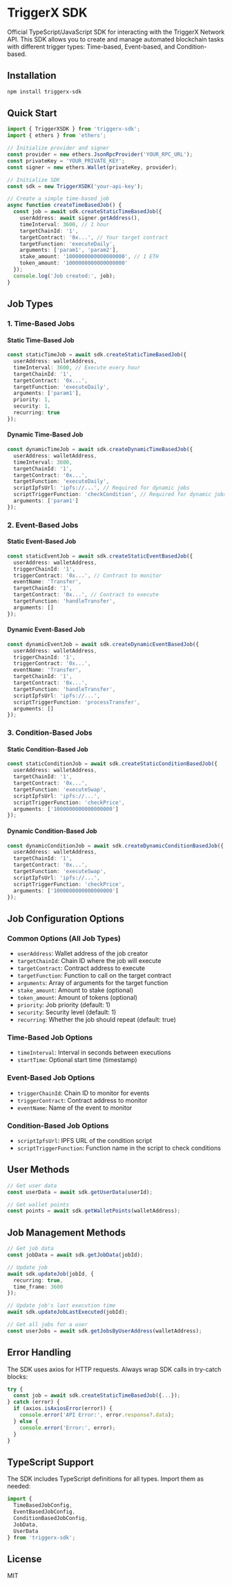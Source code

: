 # TriggerX SDK

Official TypeScript/JavaScript SDK for interacting with the TriggerX Network API. This SDK allows you to create and manage automated blockchain tasks with different trigger types: Time-based, Event-based, and Condition-based.

## Installation

```bash
npm install triggerx-sdk
```

## Quick Start

```typescript
import { TriggerXSDK } from 'triggerx-sdk';
import { ethers } from 'ethers';

// Initialize provider and signer
const provider = new ethers.JsonRpcProvider('YOUR_RPC_URL');
const privateKey = 'YOUR_PRIVATE_KEY';
const signer = new ethers.Wallet(privateKey, provider);

// Initialize SDK
const sdk = new TriggerXSDK('your-api-key');

// Create a simple time-based job
async function createTimeBasedJob() {
  const job = await sdk.createStaticTimeBasedJob({
    userAddress: await signer.getAddress(),
    timeInterval: 3600, // 1 hour
    targetChainId: '1',
    targetContract: '0x...', // Your target contract
    targetFunction: 'executeDaily',
    arguments: ['param1', 'param2'],
    stake_amount: '1000000000000000000', // 1 ETH
    token_amount: '1000000000000000000'
  });
  console.log('Job created:', job);
}
```

## Job Types

### 1. Time-Based Jobs

#### Static Time-Based Job
```typescript
const staticTimeJob = await sdk.createStaticTimeBasedJob({
  userAddress: walletAddress,
  timeInterval: 3600, // Execute every hour
  targetChainId: '1',
  targetContract: '0x...',
  targetFunction: 'executeDaily',
  arguments: ['param1'],
  priority: 1,
  security: 1,
  recurring: true
});
```

#### Dynamic Time-Based Job
```typescript
const dynamicTimeJob = await sdk.createDynamicTimeBasedJob({
  userAddress: walletAddress,
  timeInterval: 3600,
  targetChainId: '1',
  targetContract: '0x...',
  targetFunction: 'executeDaily',
  scriptIpfsUrl: 'ipfs://...', // Required for dynamic jobs
  scriptTriggerFunction: 'checkCondition', // Required for dynamic jobs
  arguments: ['param1']
});
```

### 2. Event-Based Jobs

#### Static Event-Based Job
```typescript
const staticEventJob = await sdk.createStaticEventBasedJob({
  userAddress: walletAddress,
  triggerChainId: '1',
  triggerContract: '0x...', // Contract to monitor
  eventName: 'Transfer',
  targetChainId: '1',
  targetContract: '0x...', // Contract to execute
  targetFunction: 'handleTransfer',
  arguments: []
});
```

#### Dynamic Event-Based Job
```typescript
const dynamicEventJob = await sdk.createDynamicEventBasedJob({
  userAddress: walletAddress,
  triggerChainId: '1',
  triggerContract: '0x...',
  eventName: 'Transfer',
  targetChainId: '1',
  targetContract: '0x...',
  targetFunction: 'handleTransfer',
  scriptIpfsUrl: 'ipfs://...',
  scriptTriggerFunction: 'processTransfer',
  arguments: []
});
```

### 3. Condition-Based Jobs

#### Static Condition-Based Job
```typescript
const staticConditionJob = await sdk.createStaticConditionBasedJob({
  userAddress: walletAddress,
  targetChainId: '1',
  targetContract: '0x...',
  targetFunction: 'executeSwap',
  scriptIpfsUrl: 'ipfs://...',
  scriptTriggerFunction: 'checkPrice',
  arguments: ['1000000000000000000']
});
```

#### Dynamic Condition-Based Job
```typescript
const dynamicConditionJob = await sdk.createDynamicConditionBasedJob({
  userAddress: walletAddress,
  targetChainId: '1',
  targetContract: '0x...',
  targetFunction: 'executeSwap',
  scriptIpfsUrl: 'ipfs://...',
  scriptTriggerFunction: 'checkPrice',
  arguments: ['1000000000000000000']
});
```

## Job Configuration Options

### Common Options (All Job Types)
- `userAddress`: Wallet address of the job creator
- `targetChainId`: Chain ID where the job will execute
- `targetContract`: Contract address to execute
- `targetFunction`: Function to call on the target contract
- `arguments`: Array of arguments for the target function
- `stake_amount`: Amount to stake (optional)
- `token_amount`: Amount of tokens (optional)
- `priority`: Job priority (default: 1)
- `security`: Security level (default: 1)
- `recurring`: Whether the job should repeat (default: true)

### Time-Based Job Options
- `timeInterval`: Interval in seconds between executions
- `startTime`: Optional start time (timestamp)

### Event-Based Job Options
- `triggerChainId`: Chain ID to monitor for events
- `triggerContract`: Contract address to monitor
- `eventName`: Name of the event to monitor

### Condition-Based Job Options
- `scriptIpfsUrl`: IPFS URL of the condition script
- `scriptTriggerFunction`: Function name in the script to check conditions

## User Methods

```typescript
// Get user data
const userData = await sdk.getUserData(userId);

// Get wallet points
const points = await sdk.getWalletPoints(walletAddress);
```

## Job Management Methods

```typescript
// Get job data
const jobData = await sdk.getJobData(jobId);

// Update job
await sdk.updateJob(jobId, {
  recurring: true,
  time_frame: 3600
});

// Update job's last execution time
await sdk.updateJobLastExecuted(jobId);

// Get all jobs for a user
const userJobs = await sdk.getJobsByUserAddress(walletAddress);
```

## Error Handling

The SDK uses axios for HTTP requests. Always wrap SDK calls in try-catch blocks:

```typescript
try {
  const job = await sdk.createStaticTimeBasedJob({...});
} catch (error) {
  if (axios.isAxiosError(error)) {
    console.error('API Error:', error.response?.data);
  } else {
    console.error('Error:', error);
  }
}
```

## TypeScript Support

The SDK includes TypeScript definitions for all types. Import them as needed:

```typescript
import {
  TimeBasedJobConfig,
  EventBasedJobConfig,
  ConditionBasedJobConfig,
  JobData,
  UserData
} from 'triggerx-sdk';
```

## License

MIT